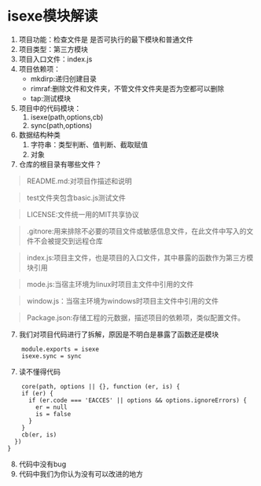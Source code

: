 # isexe模块解读
1. 项目功能：检查文件是 是否可执行的最下模块和普通文件
2. 项目类型：第三方模块
3. 项目入口文件：index.js
4. 项目依赖项：
    - mkdirp:递归创建目录
    - rimraf:删除文件和文件夹，不管文件文件夹是否为空都可以删除
    - tap:测试模块
5. 项目中的代码模块：
    1.  isexe(path,options,cb)
    2.  sync(path,options)
6. 数据结构种类
    1. 字符串：类型判断、值判断、截取赋值
    2. 对象
7. 仓库的根目录有哪些文件？

> README.md:对项目作描述和说明
 
> test文件夹包含basic.js测试文件

> LICENSE:文件统一用的MIT共享协议

> .gitnore:用来排除不必要的项目文件或敏感信息文件，在此文件中写入的文件不会被提交到远程仓库

> index.js:项目主文件，也是项目的入口文件，其中暴露的函数作为第三方模块引用

> mode.js:当宿主环境为linux时项目主文件中引用的文件

> window.js：当宿主环境为windows时项目主文件中引用的文件

> Package.json:存储工程的元数据，描述项目的依赖项，类似配置文件。
    
7. 我们对项目代码进行了拆解，原因是不明白是暴露了函数还是模块
    
```
    module.exports = isexe
    isexe.sync = sync
```
7. 读不懂得代码
```
    core(path, options || {}, function (er, is) {
    if (er) {
      if (er.code === 'EACCES' || options && options.ignoreErrors) {
        er = null
        is = false
      }
    }
    cb(er, is)
  })
}
```
8. 代码中没有bug
9. 代码中我们为你认为没有可以改进的地方
